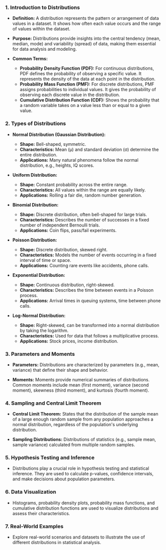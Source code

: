 ### 1. **Introduction to Distributions**

   - **Definition:** A distribution represents the pattern or arrangement of data values in a dataset. It shows how often each value occurs and the range of values within the dataset.

   - **Purpose:** Distributions provide insights into the central tendency (mean, median, mode) and variability (spread) of data, making them essential for data analysis and modeling.

   - **Common Terms:** 
      - **Probability Density Function (PDF):** For continuous distributions, PDF defines the probability of observing a specific value. It represents the density of the data at each point in the distribution.
      - **Probability Mass Function (PMF):** For discrete distributions, PMF assigns probabilities to individual values. It gives the probability of observing each discrete value in the distribution.
      - **Cumulative Distribution Function (CDF):** Shows the probability that a random variable takes on a value less than or equal to a given value.

### 2. **Types of Distributions**

   - **Normal Distribution (Gaussian Distribution):**
      - **Shape:** Bell-shaped, symmetric.
      - **Characteristics:** Mean (μ) and standard deviation (σ) determine the entire distribution.
      - **Applications:** Many natural phenomena follow the normal distribution, e.g., heights, IQ scores.

   - **Uniform Distribution:**
      - **Shape:** Constant probability across the entire range.
      - **Characteristics:** All values within the range are equally likely.
      - **Applications:** Rolling a fair die, random number generation.

   - **Binomial Distribution:**
      - **Shape:** Discrete distribution, often bell-shaped for large trials.
      - **Characteristics:** Describes the number of successes in a fixed number of independent Bernoulli trials.
      - **Applications:** Coin flips, pass/fail experiments.

   - **Poisson Distribution:**
      - **Shape:** Discrete distribution, skewed right.
      - **Characteristics:** Models the number of events occurring in a fixed interval of time or space.
      - **Applications:** Counting rare events like accidents, phone calls.

   - **Exponential Distribution:**
      - **Shape:** Continuous distribution, right-skewed.
      - **Characteristics:** Describes the time between events in a Poisson process.
      - **Applications:** Arrival times in queuing systems, time between phone calls.

   - **Log-Normal Distribution:**
      - **Shape:** Right-skewed, can be transformed into a normal distribution by taking the logarithm.
      - **Characteristics:** Used for data that follows a multiplicative process.
      - **Applications:** Stock prices, income distribution.

### 3. **Parameters and Moments**

   - **Parameters:** Distributions are characterized by parameters (e.g., mean, variance) that define their shape and behavior.
   
   - **Moments:** Moments provide numerical summaries of distributions. Common moments include mean (first moment), variance (second moment), skewness (third moment), and kurtosis (fourth moment).

### 4. **Sampling and Central Limit Theorem**

   - **Central Limit Theorem:** States that the distribution of the sample mean of a large enough random sample from any population approaches a normal distribution, regardless of the population's underlying distribution.

   - **Sampling Distributions:** Distributions of statistics (e.g., sample mean, sample variance) calculated from multiple random samples.

### 5. **Hypothesis Testing and Inference**

   - Distributions play a crucial role in hypothesis testing and statistical inference. They are used to calculate p-values, confidence intervals, and make decisions about population parameters.

### 6. **Data Visualization**

   - Histograms, probability density plots, probability mass functions, and cumulative distribution functions are used to visualize distributions and assess their characteristics.

### 7. **Real-World Examples**

   - Explore real-world scenarios and datasets to illustrate the use of different distributions in statistical analysis.
